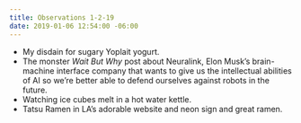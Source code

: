 ```yaml
---
title: Observations 1-2-19
date: 2019-01-06 12:54:00 -06:00
---
```


- My disdain for sugary Yoplait yogurt.
- The monster *Wait But Why* post about Neuralink, Elon Musk’s brain-machine interface company that wants to give us the intellectual abilities of AI so we’re better able to defend ourselves against robots in the future.
- Watching ice cubes melt in a hot water kettle.
- Tatsu Ramen in LA’s adorable website and neon sign and great ramen.
